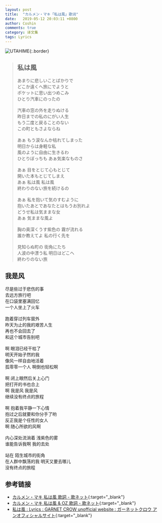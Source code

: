 ```yaml
---
layout: post
title:  "カルメン・マキ「私は風」歌词"
date:   2019-05-12 20:03:11 +0800
author: Coshin
comments: true
category: 译文集
tags: Lyrics
---
```

![UTAHIME](https://is5-ssl.mzstatic.com/image/thumb/Music113/v4/97/56/c1/9756c131-fad6-8105-ade0-c915827a9c0b/source/600x600bb.jpg){:.border}

<blockquote class="original">
  <h2>私は風</h2>
  <p>
    あまりに悲しいことばかりで<br>
    どこか遠くへ旅にでようと<br>
    ポケットに思い出つめこみ<br>
    ひとり汽車にのったの<br>
    <br>
    汽車の窓の外を走りぬける<br>
    昨日までの私のにがい人生<br>
    もう二度と戻ることのない<br>
    この町ともさよならね<br>
    <br>
    あぁ もう涙なんか枯れてしまった<br>
    明日からは身軽な私<br>
    風のように自由に生きるわ<br>
    ひとりぼっちも あぁ気楽なものさ<br>
    <br>
    あぁ 目をとじて心もとじて<br>
    開いた本もとじてしまえ<br>
    あぁ 私は風 私は風<br>
    終わりのない旅を続けるの<br>
    <br>
    あぁ 私を抱いて気のすむように<br>
    抱いたあとであなたとはもうお別れよ<br>
    どうせ私は気ままな女<br>
    あぁ 気ままな風よ<br>
    <br>
    胸の奥深くうす紫色の 霧が流れる<br>
    誰か教えてよ 私の行く先を<br>
    <br>
    見知らぬ町の 街角にたち<br>
    人波の中漂う私 明日はどこへ<br>
    終わりのない旅
  </p>
</blockquote>

<div class="translation">
  <h2>我是风</h2>
  <p>
    尽是些过于悲伤的事<br>
    去远方旅行吧<br>
    在口袋里塞满回忆<br>
    一个人坐上了火车<br>
    <br>
    跑着穿过列车窗外<br>
    昨天为止的我的艰苦人生<br>
    再也不会回去了<br>
    和这个城市告别吧<br>
    <br>
    啊 眼泪已经干枯了<br>
    明天开始孑然的我<br>
    像风一样自由地活着<br>
    孤零零一个人 啊倒也轻松啊<br>
    <br>
    啊 闭上眼然后关上心门<br>
    把打开的书也合上<br>
    啊 我是风 我是风<br>
    继续没有终点的旅程<br>
    <br>
    啊 抱着我平静一下心情<br>
    抱过之后就要和你分手了哟<br>
    反正我是个任性的女人<br>
    啊 随心所欲的风啊<br>
    <br>
    内心深处流淌着 浅紫色的雾<br>
    谁能告诉我啊 我的去处<br>
    <br>
    站在 陌生城市的街角<br>
    在人群中飘荡的我 明天又要去哪儿<br>
    没有终点的旅程
  </p>
</div>

## 参考链接

* [カルメン・マキ 私は風 歌詞 - 歌ネット](https://www.uta-net.com/song/221765/){:target="_blank"}
* [カルメン・マキ 私は風 & OZ 歌詞 - 歌ネット](https://www.uta-net.com/song/38844/){:target="_blank"}
* [私は風 : Lyrics : GARNET CROW unofficial website : ガーネットクロウ アンオフィシャルサイト](https://ganekuro.github.io/lyrics/featuring/Watashi-wa-Kaze.html){:target="_blank"}
